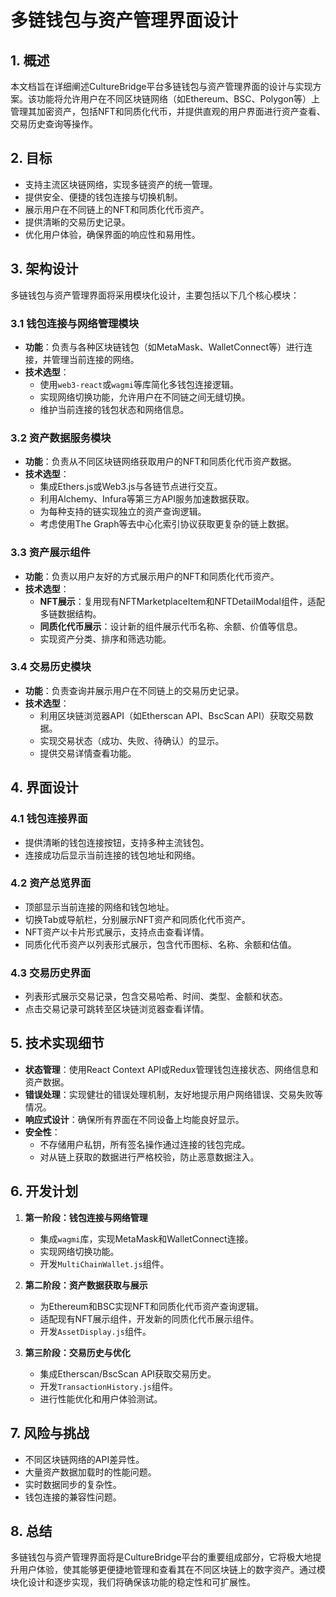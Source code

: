 # 多链钱包与资产管理界面设计

## 1. 概述

本文档旨在详细阐述CultureBridge平台多链钱包与资产管理界面的设计与实现方案。该功能将允许用户在不同区块链网络（如Ethereum、BSC、Polygon等）上管理其加密资产，包括NFT和同质化代币，并提供直观的用户界面进行资产查看、交易历史查询等操作。

## 2. 目标

- 支持主流区块链网络，实现多链资产的统一管理。
- 提供安全、便捷的钱包连接与切换机制。
- 展示用户在不同链上的NFT和同质化代币资产。
- 提供清晰的交易历史记录。
- 优化用户体验，确保界面的响应性和易用性。

## 3. 架构设计

多链钱包与资产管理界面将采用模块化设计，主要包括以下几个核心模块：

### 3.1 钱包连接与网络管理模块

- **功能**：负责与各种区块链钱包（如MetaMask、WalletConnect等）进行连接，并管理当前连接的网络。
- **技术选型**：
  - 使用`web3-react`或`wagmi`等库简化多钱包连接逻辑。
  - 实现网络切换功能，允许用户在不同链之间无缝切换。
  - 维护当前连接的钱包状态和网络信息。

### 3.2 资产数据服务模块

- **功能**：负责从不同区块链网络获取用户的NFT和同质化代币资产数据。
- **技术选型**：
  - 集成Ethers.js或Web3.js与各链节点进行交互。
  - 利用Alchemy、Infura等第三方API服务加速数据获取。
  - 为每种支持的链实现独立的资产查询逻辑。
  - 考虑使用The Graph等去中心化索引协议获取更复杂的链上数据。

### 3.3 资产展示组件

- **功能**：负责以用户友好的方式展示用户的NFT和同质化代币资产。
- **技术选型**：
  - **NFT展示**：复用现有NFTMarketplaceItem和NFTDetailModal组件，适配多链数据结构。
  - **同质化代币展示**：设计新的组件展示代币名称、余额、价值等信息。
  - 实现资产分类、排序和筛选功能。

### 3.4 交易历史模块

- **功能**：负责查询并展示用户在不同链上的交易历史记录。
- **技术选型**：
  - 利用区块链浏览器API（如Etherscan API、BscScan API）获取交易数据。
  - 实现交易状态（成功、失败、待确认）的显示。
  - 提供交易详情查看功能。

## 4. 界面设计

### 4.1 钱包连接界面

- 提供清晰的钱包连接按钮，支持多种主流钱包。
- 连接成功后显示当前连接的钱包地址和网络。

### 4.2 资产总览界面

- 顶部显示当前连接的网络和钱包地址。
- 切换Tab或导航栏，分别展示NFT资产和同质化代币资产。
- NFT资产以卡片形式展示，支持点击查看详情。
- 同质化代币资产以列表形式展示，包含代币图标、名称、余额和估值。

### 4.3 交易历史界面

- 列表形式展示交易记录，包含交易哈希、时间、类型、金额和状态。
- 点击交易记录可跳转至区块链浏览器查看详情。

## 5. 技术实现细节

- **状态管理**：使用React Context API或Redux管理钱包连接状态、网络信息和资产数据。
- **错误处理**：实现健壮的错误处理机制，友好地提示用户网络错误、交易失败等情况。
- **响应式设计**：确保所有界面在不同设备上均能良好显示。
- **安全性**：
  - 不存储用户私钥，所有签名操作通过连接的钱包完成。
  - 对从链上获取的数据进行严格校验，防止恶意数据注入。

## 6. 开发计划

1. **第一阶段：钱包连接与网络管理**
   - 集成`wagmi`库，实现MetaMask和WalletConnect连接。
   - 实现网络切换功能。
   - 开发`MultiChainWallet.js`组件。

2. **第二阶段：资产数据获取与展示**
   - 为Ethereum和BSC实现NFT和同质化代币资产查询逻辑。
   - 适配现有NFT展示组件，开发新的同质化代币展示组件。
   - 开发`AssetDisplay.js`组件。

3. **第三阶段：交易历史与优化**
   - 集成Etherscan/BscScan API获取交易历史。
   - 开发`TransactionHistory.js`组件。
   - 进行性能优化和用户体验测试。

## 7. 风险与挑战

- 不同区块链网络的API差异性。
- 大量资产数据加载时的性能问题。
- 实时数据同步的复杂性。
- 钱包连接的兼容性问题。

## 8. 总结

多链钱包与资产管理界面将是CultureBridge平台的重要组成部分，它将极大地提升用户体验，使其能够更便捷地管理和查看其在不同区块链上的数字资产。通过模块化设计和逐步实现，我们将确保该功能的稳定性和可扩展性。


